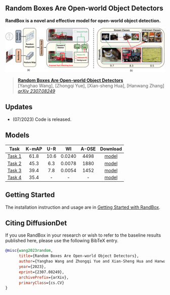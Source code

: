## Random Boxes Are Open-world Object Detectors

**RandBox is a novel and effective model for open-world object detection.**

![](teaser.png)


> [**Random Boxes Are Open-world Object Detectors**](https://arxiv.org/abs/2307.08249)               
> [Yanghao Wang], [Zhongqi Yue], [Xian-sheng Hua], [Hanwang Zhang]                 
> *[arXiv 2307.08249](https://arxiv.org/pdf/2307.08249.pdf)* 

## Updates
- (07/2023) Code is released.

## Models
Task | K-mAP | U-R | WI | A-OSE | Download
--- |:---:|:---:|:---:|:---:|:---:
[Task 1](configs/t1.yaml) | 61.8 | 10.6 | 0.0240 | 4498 |[model](https://github.com/ShoufaChen/DiffusionDet/releases/download/v0.1/diffdet_coco_res50.pth)
[Task 2](configs/t2_ft.yaml) | 45.3 | 6.3 | 0.0078 | 1880 |[model](https://github.com/ShoufaChen/DiffusionDet/releases/download/v0.1/diffdet_coco_res101.pth)
[Task 3](configs/t3_ft.yaml) | 39.4 | 7.8 | 0.0054 | 1452 |[model](https://github.com/ShoufaChen/DiffusionDet/releases/download/v0.1/diffdet_coco_swinbase.pth)
[Task 4](configs/t4_ft.yaml) | 35.4 | - | - | - |[model](https://github.com/ShoufaChen/DiffusionDet/releases/download/v0.1/diffdet_lvis_res50.pth)


## Getting Started

The installation instruction and usage are in [Getting Started with RandBox](GETTING_STARTED.md).



## Citing DiffusionDet

If you use RandBox in your research or wish to refer to the baseline results published here, please use the following BibTeX entry.

```BibTeX
@misc{wang2023random,
      title={Random Boxes Are Open-world Object Detectors}, 
      author={Yanghao Wang and Zhongqi Yue and Xian-Sheng Hua and Hanwang Zhang},
      year={2023},
      eprint={2307.08249},
      archivePrefix={arXiv},
      primaryClass={cs.CV}
}
```
